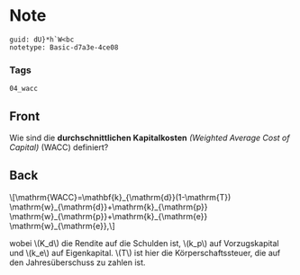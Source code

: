 # Note
```
guid: dU}*h`W<bc
notetype: Basic-d7a3e-4ce08
```

### Tags
```
04_wacc
```

## Front
<p>Wie sind die <span><b style= 
"font-weight:700;letter-spacing:0.12852px;text-indent:0px;text-transform:none;white-space:normal;word-spacing:0px">
durchschnittlichen Kapitalkosten</b> <i>(</i><i>Weighted Average
Cost of Capital)</i> (WACC) definiert?</span>

## Back
<p>\[\mathrm{WACC}=\mathbf{k}_{\mathrm{d}}(1-\mathrm{T})
\mathrm{w}_{\mathrm{d}}+\mathrm{k}_{\mathrm{p}}
\mathrm{w}_{\mathrm{p}}+\mathrm{k}_{\mathrm{e}}
\mathrm{w}_{\mathrm{e}},\]
<p>wobei \(K_d\) die Rendite auf die Schulden ist, \(k_p\) auf
Vorzugskapital und \(k_e\) auf Eigenkapital. \(T\) ist hier die
Körperschaftssteuer, die auf den Jahresüberschuss zu zahlen ist.
